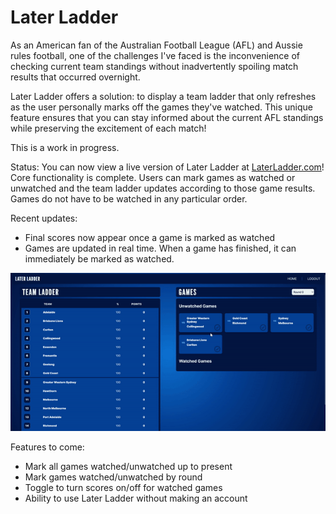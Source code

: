 # Later Ladder

As an American fan of the Australian Football League (AFL) and Aussie rules football, one of the challenges I've faced is the inconvenience of checking current team standings without inadvertently spoiling match results that occurred overnight.

Later Ladder offers a solution: to display a team ladder that only refreshes as the user personally marks off the games they've watched. This unique feature ensures that you can stay informed about the current AFL standings while preserving the excitement of each match!

This is a work in progress. 

Status: You can now view a live version of Later Ladder at [LaterLadder.com](https://www.laterladder.com)! Core functionality is complete. Users can mark games as watched or unwatched and the team ladder updates according to those game results. Games do not have to be watched in any particular order.

Recent updates:
- Final scores now appear once a game is marked as watched
- Games are updated in real time. When a game has finished, it can immediately be marked as watched.

![Later Ladder demonstration](demo.gif)

Features to come:

- Mark all games watched/unwatched up to present
- Mark games watched/unwatched by round
- Toggle to turn scores on/off for watched games
- Ability to use Later Ladder without making an account
